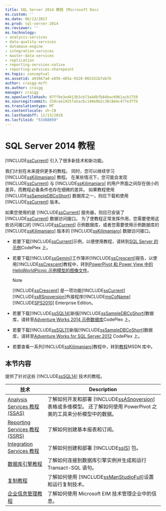 ```yaml
---
title: SQL Server 2014 教程 |Microsoft Docs
ms.custom: ''
ms.date: 06/13/2017
ms.prod: sql-server-2014
ms.reviewer: ''
ms.technology:
- analysis-services
- data-quality-services
- database-engine
- integration-services
- master-data-services
- replication
- reporting-services-native
- reporting-services-sharepoint
ms.topic: conceptual
ms.assetid: a93667ad-e856-405a-9328-065331b7ab7b
author: craigg-msft
ms.author: craigg
manager: craigg
ms.openlocfilehash: 07ff9e3ed413b3cb73a4dbfb84bac6961acb1759
ms.sourcegitcommit: 334cae1925fa5ac6c140e0b2c38c844c477e3ffb
ms.translationtype: MT
ms.contentlocale: zh-CN
ms.lasthandoff: 12/13/2018
ms.locfileid: "53368059"
---
```

# <a name="tutorials-for-sql-server-2014"></a>SQL Server 2014 教程
  [!INCLUDE[ssCurrent](../includes/sscurrent-md.md)] 引入了很多新技术和新功能。  
  
 我们计划在未来提供更多的教程。 同时，您可以继续学习 [!INCLUDE[ssKilimanjaro](../includes/sskilimanjaro-md.md)] 教程。 在某些情况下，您可能会发现 [!INCLUDE[ssCurrent](../includes/sscurrent-md.md)] 与 [!INCLUDE[ssKilimanjaro](../includes/sskilimanjaro-md.md)] 的用户界面之间存在很小的差异，而教程必备条件也存在细微的差异。 如果教程使用 [!INCLUDE[ssSampleDBCoShort](../includes/sssampledbcoshort-md.md)] 数据库之一，则应下载和使用 [!INCLUDE[ssCurrent](../includes/sscurrent-md.md)] 版本。  
  
 如果您使用的是 [!INCLUDE[ssCurrent](../includes/sscurrent-md.md)] 服务器，则应已安装了 [!INCLUDE[ssCurrent](../includes/sscurrent-md.md)] 数据访问接口。 为了使教程正常发挥作用，您需要使用这些访问接口的 [!INCLUDE[ssCurrent](../includes/sscurrent-md.md)] 示例数据库，或者您需要使用示例数据库的 [!INCLUDE[ssKilimanjaro](../includes/sskilimanjaro-md.md)] 版本的 [!INCLUDE[ssKilimanjaro](../includes/sskilimanjaro-md.md)] 数据访问接口。  
  
-   若要下载[!INCLUDE[ssCurrent](../includes/sscurrent-md.md)]示例，以便使用教程，请转到[SQL Server 的示例](https://social.technet.microsoft.com/wiki/contents/articles/3735.sql-server-samples-readme.aspx#About_Crescent_Sample_Images)CodePlex 上。  
  
-   若要下载[!INCLUDE[ssGemini](../includes/ssgemini-md.md)]工作簿并[!INCLUDE[ssCrescent](../includes/sscrescent-md.md)]报告，以使用[!INCLUDE[ssCrescent](../includes/sscrescent-md.md)]教程中，转到[PowerPivot 和 Power View 中的 HelloWorldPicnic 示例模型的图像文件](https://www.microsoft.com/download/details.aspx?id=26719)。  
  
    > [!NOTE]  
    >  [!INCLUDE[ssCrescent](../includes/sscrescent-md.md)] 是一项功能[!INCLUDE[ssCurrent](../includes/sscurrent-md.md)][!INCLUDE[ssRSnoversion](../includes/ssrsnoversion-md.md)]外接程序[!INCLUDE[msCoName](../includes/msconame-md.md)] [!INCLUDE[SPS2010](../includes/sps2010-md.md)] Enterprise Edition。  
  
-   若要下载[!INCLUDE[ssSQL14](../includes/sssql14-md.md)]新版[!INCLUDE[ssSampleDBCoShort](../includes/sssampledbcoshort-md.md)]数据库，请转至[Adventure Works 2014 示例数据库](http://msftdbprodsamples.codeplex.com/releases/view/125550)CodePlex 上。  
  
-   若要下载[!INCLUDE[ssSQL11](../includes/sssql11-md.md)]新版[!INCLUDE[ssSampleDBCoShort](../includes/sssampledbcoshort-md.md)]数据库，请转至[Adventure Works for SQL Server 2012](http://msftdbprodsamples.codeplex.com/releases/view/55330) CodePlex 上。  
  
-   若要查看一系列[!INCLUDE[ssKilimanjaro](../includes/sskilimanjaro-md.md)]教程中，转到[教程](https://msdn.microsoft.com/library/ms167593.aspx)MSDN 库中。  
  
## <a name="in-this-section"></a>本节内容  
 提供了针对这些 [!INCLUDE[ssSQL14](../includes/sssql14-md.md)] 技术的教程。  
  
|技术|Description|  
|----------------|-----------------|  
|[Analysis Services 教程 (SSAS)](../analysis-services/analysis-services-tutorials-ssas.md)|了解如何开发和部署 [!INCLUDE[ssASnoversion](../includes/ssasnoversion-md.md)] 表格或多维模型。 还了解如何使用 PowerPivot 之类的工具来分析模型中的数据。|  
|[Reporting Services 教程 (SSRS)](../reporting-services/reporting-services-tutorials-ssrs.md)|了解如何创建基本报表和订阅。|  
|[Integration Services 教程](../integration-services/integration-services-tutorials.md)|了解如何创建和部署 [!INCLUDE[ssIS](../includes/ssis-md.md)] 包。|  
|[数据库引擎教程](../relational-databases/database-engine-tutorials.md)|了解如何连接到数据库引擎实例并生成和运行 Transact-SQL 语句。|  
|[复制教程](../relational-databases/replication/replication-tutorials.md)|了解如何使用 [!INCLUDE[ssManStudioFull](../includes/ssmanstudiofull-md.md)]设置和运行复制技术。|  
|[企业信息管理教程](../../2014/tutorials/enterprise-information-management-tutorials.md)|了解如何使用 Microsoft EIM 技术管理企业中的信息。|  
  
  
